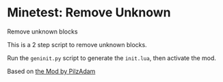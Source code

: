 # Minetest: Remove Unknown

Remove unknown blocks

This is a 2 step script to remove unknown blocks.

Run the `geninit.py` script to generate the `init.lua`, then activate the mod.

Based on [the Mod by PilzAdam](https://forum.minetest.net/viewtopic.php?f=11&t=2777)
